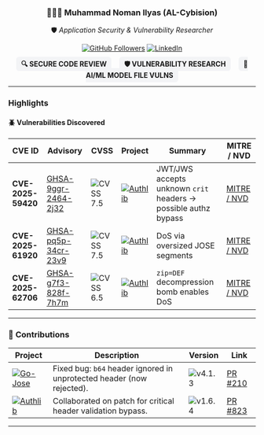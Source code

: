 <div align="center">

### 👨🏻‍💼 **Muhammad Noman Ilyas (AL-Cybision)**  
🛡️ *Application Security & Vulnerability Researcher*  

[![GitHub Followers](https://img.shields.io/github/followers/AL-Cybision?style=social)](https://github.com/AL-Cybision)
[![LinkedIn](https://img.shields.io/badge/LinkedIn-Profile-blue?logo=linkedin&logoColor=white)](https://www.linkedin.com/in/muhammad-noman-ilyas-alcybision/)

<div align="center">

<b style="background-color:#f3f4f6; padding:6px 10px; border-radius:6px;">🔍 SECURE CODE REVIEW</b>
&nbsp;&nbsp;
<b style="background-color:#f3f4f6; padding:6px 10px; border-radius:6px;">🛡️ VULNERABILITY RESEARCH</b>
&nbsp;&nbsp;
<b style="background-color:#f3f4f6; padding:6px 10px; border-radius:6px;">🤖 AI/ML MODEL FILE VULNS</b>

</div>


</div>

---

### **Highlights**

#### 🪲 Vulnerabilities Discovered

| CVE ID | Advisory | CVSS | Project | Summary | MITRE / NVD |
|---------|-----------|-------|----------|----------|--------------|
| **CVE-2025-59420** | [GHSA-9ggr-2464-2j32](https://github.com/advisories/GHSA-9ggr-2464-2j32) | ![CVSS 7.5](https://img.shields.io/badge/7.5-High-orange?style=flat-square) | [![Authlib](https://img.shields.io/badge/Authlib-green?logo=python&style=flat-square)](https://github.com/authlib/authlib) | JWT/JWS accepts unknown `crit` headers → possible authz bypass | [MITRE / NVD](https://nvd.nist.gov/vuln/detail/CVE-2025-59420) |
| **CVE-2025-61920** | [GHSA-pq5p-34cr-23v9](https://github.com/advisories/GHSA-pq5p-34cr-23v9) | ![CVSS 7.5](https://img.shields.io/badge/7.5-High-orange?style=flat-square) | [![Authlib](https://img.shields.io/badge/Authlib-green?logo=python&style=flat-square)](https://github.com/authlib/authlib) | DoS via oversized JOSE segments | [MITRE / NVD](https://nvd.nist.gov/vuln/detail/CVE-2025-61920) |
| **CVE-2025-62706** | [GHSA-g7f3-828f-7h7m](https://github.com/advisories/GHSA-g7f3-828f-7h7m) | ![CVSS 6.5](https://img.shields.io/badge/6.5-Medium-yellow?style=flat-square) | [![Authlib](https://img.shields.io/badge/Authlib-green?logo=python&style=flat-square)](https://github.com/authlib/authlib) | `zip=DEF` decompression bomb enables DoS | [MITRE / NVD](https://nvd.nist.gov/vuln/detail/CVE-2025-62706) |


---

### 🤝 **Contributions**

| Project | Description | Version | Link |
|----------|--------------|----------|------|
| [![Go-Jose](https://img.shields.io/badge/Go-Jose-blue?logo=go&style=flat-square)](https://github.com/go-jose/go-jose) | Fixed bug: `b64` header ignored in unprotected header (now rejected). | ![v4.1.3](https://img.shields.io/badge/v4.1.3-success?style=flat-square) | [PR #210](https://github.com/go-jose/go-jose/pull/210#pullrequestreview-3315913843) |
| [![Authlib](https://img.shields.io/badge/Authlib-green?logo=python&style=flat-square)](https://github.com/authlib/authlib) | Collaborated on patch for critical header validation bypass. | ![v1.6.4](https://img.shields.io/badge/v1.6.4-success?style=flat-square) | [PR #823](https://github.com/authlib/authlib/pull/823) |

---
